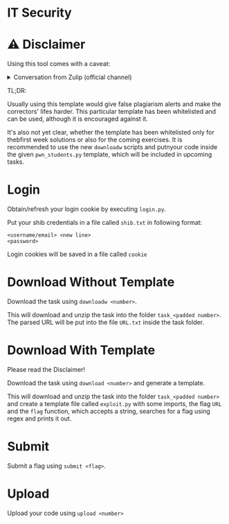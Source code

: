 # IT Security

# :warning: Disclaimer

Using this tool comes with a caveat:
<details>
  <summary>Conversation from Zulip (official channel)</summary>
  <sup><sub>Names omitted for privacy</sub></sup>

  ## gXLg
  > Hello, I have developed a tool for downloading the Homework Task and extracting the URL to create a dummy exploit.py file with some predefined commands. I have uploaded this tool to GitHub (gXLg/tum-scripts/itsec) so it is publicly available. However some users have concerns that they will have plagiarism accusations if they use the tool, because the first lines of the exploit.py file are always the same. It also leaves a comment, which says "This paragraph was auto-generated by gXLg/tum-scripts/itsec", which, again, is publicly available, so I think there should be no issues... But just in case, I want to make sure, that my users will not get into any trouble by using this script. Or else I will have to put a warning in my repository and change the generator.

  ## Tutor
  > I've looked at your template and I don't think that using it will cause problems, but only [Chair 1] can give a definitive answer there. Also, the template will need to be adjusted for the following weeks, but I won't spoil :)

  ## Chair 1
  > I have taken a look at it. So in generaly, the rules say that you are not allowed to share **any** code. This also includes simple templates like you have created in your nice download tool. However, for the first week it is presumably not harmful I guess and there will be **no plagiarism accusations** because of it.
  > # Why?
  > During our plagiarism checks at the end of semester, this will almost for sure trigger a false alert for all users using it. If we provide templates via the scoreboard, such snippets are automatically whitelisted and false warnings are avoided. It is also more of a problem as the exploits are so small in size (a plagiarism case would be barely noticible during the first week). In the upcoming weeks, the downloads from the scoreboard will include a `pwn_students.py` which will be an appropiate template for the task (like the one your download script has created).
  > Long story short: It triggers false warnings and will, therefore, just make my and [Chair 2]'s life harder.
  > # Can I now not use the tool? What happens if I have already used it to create my homework submission?
  > I cannot force you to "forget" about code that you have seen. It is surprising how huge the effect it is, but it is there... We see this regularly at plagiarism checks. If at least anonther team has used the tool, we have now to live with it. As [Tutor] already noticed, the template does not solve the core problem of the tasks in any manner. Therefore, no real damage has been done. But again, **please do not share *any* further code in the future**. You do **not** need to take the tool offline (we will just include the template to the whitelist -- no worries), but **do *not* improve it/change the template for future tasks**. As noted above, future tasks will also include dedicated templates and for the first tasks -- while this is a security and not a programming class -- copying a few lines from the Vorkurs/exercise sheet/random tutorial at the internet is probably not too much to ask for ;)

</details>


TL;DR:

Usually using this template would give false
plagiarism alerts and make the correctors' lifes
harder. This particular template has been whitelisted
and can be used, although it is encouraged against it.

It's also not yet clear, whether the template has been
whitelisted only for thebfirst week solutions or
also for the coming exercises. It is recommended to
use the new `downloadw` scripts and putnyour code inside the
given `pwn_students.py` template, which will be included
in upcoming tasks.

# Login
Obtain/refresh your login cookie by executing `login.py`.

Put your shib credentials in a file called `shib.txt`
in following format:
```
<username/email> <new line>
<password>
```
Login cookies will be saved in a file called `cookie`

# Download Without Template
Download the task using `downloadw <number>`.

This will download and unzip the task
into the folder `task_<padded number>`.
The parsed URL will be put into the file `URL.txt`
inside the task folder.

# Download With Template
Please read the Disclaimer!

Download the task using `download <number>`
and generate a template.

This will download and unzip the task
into the folder `task_<padded number>`
and create a template file called `exploit.py`
with some imports, the flag `URL` and the
`flag` function, which accepts a string,
searches for a flag using regex and prints it out.

# Submit
Submit a flag using `submit <flag>`.

# Upload
Upload your code using `upload <number>`
